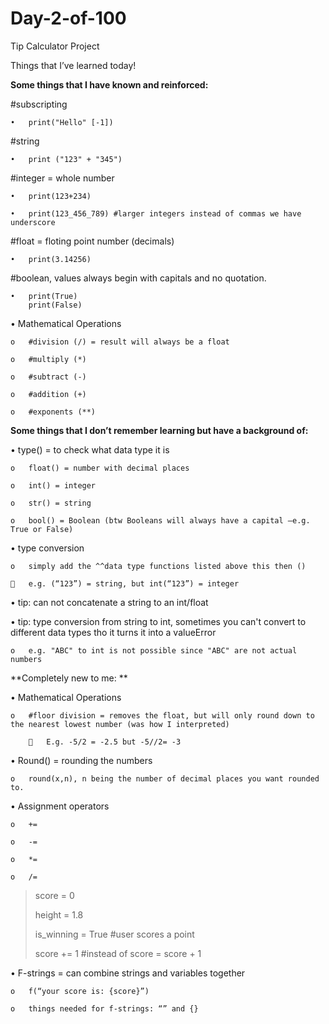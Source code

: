 # Day-2-of-100
Tip Calculator Project

Things that I’ve learned today! 

**Some things that I have known and reinforced:**


#subscripting

	•	print("Hello" [-1])

#string

	•	print ("123" + "345")

#integer = whole number

	•	print(123+234)
	
	•	print(123_456_789) #larger integers instead of commas we have underscore
   
#float = floting point number (decimals)

	•	print(3.14256)

#boolean, values always begin with capitals and no quotation.

	•	print(True)
 		print(False)

•	Mathematical Operations 

	o	#division (/) = result will always be a float
	
	o	#multiply (*)
	
	o	#subtract (-)
	
	o	#addition (+)
	
	o	#exponents (**)

**Some things that I don’t remember learning but have a background of:**

•	type() = to check what data type it is 

	o	float() = number with decimal places
	
	o	int() = integer
	
	o	str() = string 
	
	o	bool() = Boolean (btw Booleans will always have a capital –e.g. True or False)

•	type conversion 

	o	simply add the ^^data type functions listed above this then () 
	
		e.g. (“123”) = string, but int(“123”) = integer 

•	tip: can not concatenate a string to an int/float 

•	tip: type conversion from string to int, sometimes you can't convert to different data types tho it turns it into a valueError 

	o	e.g. "ABC" to int is not possible since "ABC" are not actual numbers

**Completely new to me: **

•	Mathematical Operations 

	o	#floor division = removes the float, but will only round down to the nearest lowest number (was how I interpreted) 
		
			E.g. -5/2 = -2.5 but -5//2= -3 

•	Round() = rounding the numbers

	o	round(x,n), n being the number of decimal places you want rounded to. 

•	Assignment operators

	o	+=
	
	o	-=
	
	o	*=
	
	o	/=

> score = 0
> 
> height = 1.8
>
> is_winning = True #user scores a point
>
> score += 1 #instead of score = score + 1

•	F-strings = can combine strings and variables together 

	o	f(“your score is: {score}”) 
	
	o	things needed for f-strings: “” and {} 

